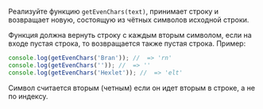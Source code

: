 
Реализуйте функцию `getEvenChars(text)`, принимает строку и возвращает новую, состоящую из чётных символов исходной строки.

Функция должна вернуть строку с каждым вторым символом, если на входе пустая строка, то возвращается также пустая строка. Пример:

```javascript
console.log(getEvenChars('Bran')); //  => 'rn'
console.log(getEvenChars('')); //  => ''
console.log(getEvenChars('Hexlet')); //  => 'elt'
```

Символ считается вторым (четным) если он идет вторым в строке, а не по индексу.
